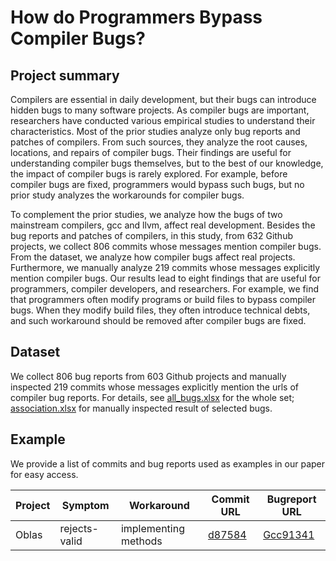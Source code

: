 # How do Programmers Bypass Compiler Bugs?
## Project summary
Compilers are essential in daily development, but their bugs can introduce hidden bugs to many software projects. As compiler bugs are important, researchers have conducted various empirical studies to understand their characteristics. Most of the prior studies analyze only bug reports and patches of compilers. From such sources, they analyze the root causes, locations, and repairs of compiler bugs. Their findings are useful for understanding compiler bugs themselves, but to the best of our knowledge, the impact of compiler bugs is rarely explored. For example, before compiler bugs are fixed, programmers would bypass such bugs, but no prior study analyzes the workarounds for compiler bugs.

To complement the prior studies, we analyze how the bugs of two mainstream compilers, gcc and llvm, affect real development. Besides the bug reports and patches of compilers, in this study, from 632 Github projects, we collect 806 commits whose messages mention compiler bugs. From the dataset, we analyze how compiler bugs affect real projects. Furthermore, we manually analyze 219 commits whose messages explicitly mention compiler bugs. Our results lead to eight findings that are useful for programmers, compiler developers, and researchers. For example, we find that programmers often modify programs or build files to bypass compiler bugs. When they modify build files, they often introduce technical debts, and such workaround should be removed after compiler bugs are fixed.
## Dataset
We collect 806 bug reports from 603 Github projects and manually inspected 219 commits whose messages explicitly mention the urls of compiler bug reports. For details, see [all_bugs.xlsx](https://github.com/Chandlerooo/CompilerWorkaround/blob/main/all_bugs.xlsx) for the whole set; [association.xlsx](https://github.com/Chandlerooo/CompilerWorkaround/blob/main/association.xlsx) for manually inspected result of selected bugs.
## Example
We provide a list of commits and bug reports used as examples in our paper for easy access.
<!-- Anchor for Project -->
| Project | Symptom | Workaround | Commit URL | Bugreport URL |
|---------|---------|------------|------------|---------------|
| Oblas   | rejects-valid | implementing methods | [d87584](https://github.com/sleepybishop/oblas/commit/d8758407869a6b0a2051c60509734220707a9ae6) | [Gcc91341](https://gcc.gnu.org/bugzilla/show_bug.cgi?id=91341) |
